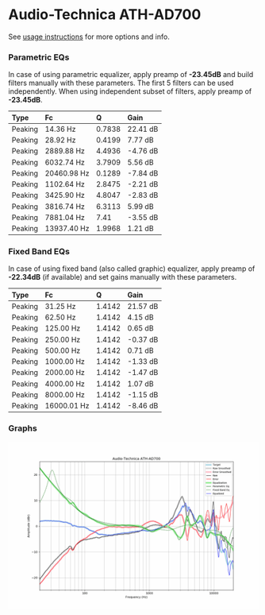 # Audio-Technica ATH-AD700
See [usage instructions](https://github.com/jaakkopasanen/AutoEq#usage) for more options and info.

### Parametric EQs
In case of using parametric equalizer, apply preamp of **-23.45dB** and build filters manually
with these parameters. The first 5 filters can be used independently.
When using independent subset of filters, apply preamp of **-23.45dB**.

| Type    | Fc          |      Q | Gain     |
|:--------|:------------|:-------|:---------|
| Peaking | 14.36 Hz    | 0.7838 | 22.41 dB |
| Peaking | 28.92 Hz    | 0.4199 | 7.77 dB  |
| Peaking | 2889.88 Hz  | 4.4936 | -4.76 dB |
| Peaking | 6032.74 Hz  | 3.7909 | 5.56 dB  |
| Peaking | 20460.98 Hz | 0.1289 | -7.84 dB |
| Peaking | 1102.64 Hz  | 2.8475 | -2.21 dB |
| Peaking | 3425.90 Hz  | 4.8047 | -2.83 dB |
| Peaking | 3816.74 Hz  | 6.3113 | 5.99 dB  |
| Peaking | 7881.04 Hz  | 7.41   | -3.55 dB |
| Peaking | 13937.40 Hz | 1.9968 | 1.21 dB  |

### Fixed Band EQs
In case of using fixed band (also called graphic) equalizer, apply preamp of **-22.34dB**
(if available) and set gains manually with these parameters.

| Type    | Fc          |      Q | Gain     |
|:--------|:------------|:-------|:---------|
| Peaking | 31.25 Hz    | 1.4142 | 21.57 dB |
| Peaking | 62.50 Hz    | 1.4142 | 4.15 dB  |
| Peaking | 125.00 Hz   | 1.4142 | 0.65 dB  |
| Peaking | 250.00 Hz   | 1.4142 | -0.37 dB |
| Peaking | 500.00 Hz   | 1.4142 | 0.71 dB  |
| Peaking | 1000.00 Hz  | 1.4142 | -1.33 dB |
| Peaking | 2000.00 Hz  | 1.4142 | -1.47 dB |
| Peaking | 4000.00 Hz  | 1.4142 | 1.07 dB  |
| Peaking | 8000.00 Hz  | 1.4142 | -1.15 dB |
| Peaking | 16000.01 Hz | 1.4142 | -8.46 dB |

### Graphs
![](./Audio-Technica%20ATH-AD700.png)